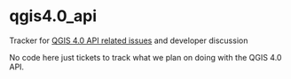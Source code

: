 # qgis4.0_api
Tracker for [QGIS 4.0 API related issues](https://github.com/qgis/qgis4.0_api/issues) and developer discussion

No code here just tickets to track what we plan on doing with the QGIS 4.0 API.
